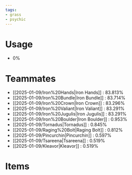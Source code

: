 ```yaml
---
tags:
- grass
- psychic
---
```

# Usage
- 0%
# Teammates
- [[2025-01-09/Iron%20Hands|Iron Hands]] : 83.813%
- [[2025-01-09/Iron%20Bundle|Iron Bundle]] : 83.714%
- [[2025-01-09/Iron%20Crown|Iron Crown]] : 83.296%
- [[2025-01-09/Iron%20Valiant|Iron Valiant]] : 83.291%
- [[2025-01-09/Iron%20Jugulis|Iron Jugulis]] : 83.291%
- [[2025-01-09/Iron%20Boulder|Iron Boulder]] : 0.953%
- [[2025-01-09/Tornadus|Tornadus]] : 0.845%
- [[2025-01-09/Raging%20Bolt|Raging Bolt]] : 0.812%
- [[2025-01-09/Pincurchin|Pincurchin]] : 0.597%
- [[2025-01-09/Tsareena|Tsareena]] : 0.519%
- [[2025-01-09/Kleavor|Kleavor]] : 0.519%
# Items